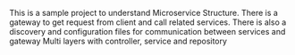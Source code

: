 
This is a sample project to understand Microservice Structure.
There is a gateway to get request from client and call related services.
There is also a discovery and configuration files for communication between services and gateway
Multi layers with controller, service and repository
